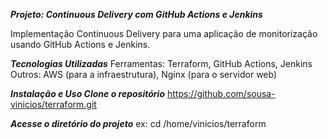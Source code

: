 ***Projeto: Continuous Delivery com GitHub Actions e Jenkins***

Implementação Continuous Delivery para uma aplicação de monitorização usando GitHub Actions e Jenkins.

***Tecnologias Utilizadas***
Ferramentas: Terraform, GitHub Actions, Jenkins
Outros: AWS (para a infraestrutura), Nginx (para o servidor web)

***Instalação e Uso Clone o repositório***
https://github.com/sousa-vinicios/terraform.git

***Acesse o diretório do projeto***
ex: cd /home/vinicios/terraform

